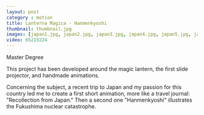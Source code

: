 ```yaml
---
layout: post
category : motion
title: Lanterna Magica - Hanmenkyoshi
thumbnail: thumbnail.jpg
images: [japan1.jpg, japan2.jpg, japan3.jpg, japan4.jpg, japan5.jpg, japan6.jpg, japan7.jpg, japan8.jpg]
video: 65215224
---
```

Master Degree


This project has been developed around the magic lantern, the first slide projector, and handmade animations. 

Concerning the subject, a recent trip to Japan and my passion for this country led me to create a first short animation, more like a travel journal: "Recollection from Japan."
Then a second one "Hanmenkyoshi" illustrates the Fukushima nuclear catastrophe.
